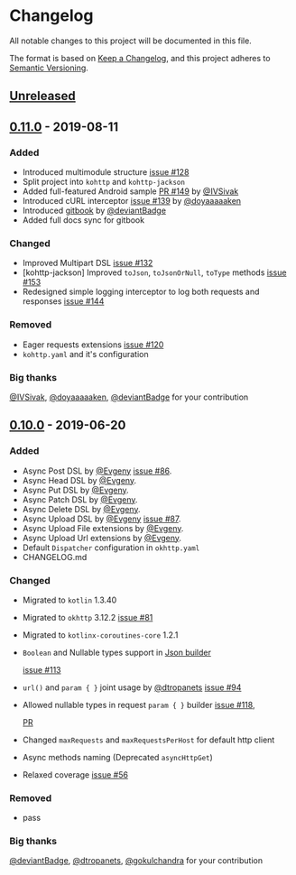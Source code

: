 # Changelog

All notable changes to this project will be documented in this file.

The format is based on [Keep a Changelog](https://keepachangelog.com/en/1.0.0/), and this project adheres to [Semantic Versioning](https://semver.org/spec/v2.0.0.html).

## [Unreleased](https://github.com/rybalkinsd/kohttp/compare/0.11.0...HEAD)

## [0.11.0](https://github.com/rybalkinsd/kohttp/tree/0.11.0) - 2019-08-11

### Added
* Introduced multimodule structure [issue \#128](https://github.com/rybalkinsd/kohttp/issues/128)
* Split project into `kohttp` and `kohttp-jackson`
* Added full-featured Android sample [PR \#149](https://github.com/rybalkinsd/kohttp/pull/149) by [@IVSivak](https://github.com/IVSivak)
* Introduced cURL interceptor [issue \#139](https://github.com/rybalkinsd/kohttp/issues/139) by [@doyaaaaaken](https://github.com/doyaaaaaken)
* Introduced [gitbook](https://kohttp.gitbook.io/) by [@deviantBadge](https://github.com/DeviantBadge)
* Added full docs sync for gitbook

### Changed
* Improved Multipart DSL [issue \#132](https://github.com/rybalkinsd/kohttp/issues/132)
* [kohttp-jackson] Improved `toJson`, `toJsonOrNull`, `toType` methods [issue \#153](https://github.com/rybalkinsd/kohttp/issues/153)
* Redesigned simple logging interceptor to log both requests and responses [issue \#144](https://github.com/rybalkinsd/kohttp/issues/144)

### Removed
* Eager requests extensions [issue \#120](https://github.com/rybalkinsd/kohttp/issues/123)
* `kohttp.yaml` and it's configuration

### Big thanks

[@IVSivak](https://github.com/IVSivak), [@doyaaaaaken](https://github.com/doyaaaaaken), [@deviantBadge](https://github.com/DeviantBadge) for your contribution



## [0.10.0](https://github.com/rybalkinsd/kohttp/tree/0.10.0) - 2019-06-20

### Added

* Async Post DSL by [@Evgeny](https://github.com/DeviantBadge) [issue \#86](https://github.com/rybalkinsd/kohttp/issues/86).
* Async Head DSL by [@Evgeny](https://github.com/DeviantBadge).
* Async Put DSL by [@Evgeny](https://github.com/DeviantBadge).
* Async Patch DSL by [@Evgeny](https://github.com/DeviantBadge).
* Async Delete DSL by [@Evgeny](https://github.com/DeviantBadge).
* Async Upload DSL by [@Evgeny](https://github.com/DeviantBadge) [issue \#87](https://github.com/rybalkinsd/kohttp/issues/87).
* Async Upload File extensions by [@Evgeny](https://github.com/DeviantBadge).
* Async Upload Url extensions by [@Evgeny](https://github.com/DeviantBadge).
* Default `Dispatcher` configuration in `okhttp.yaml`
* CHANGELOG.md

### Changed

* Migrated to `kotlin` 1.3.40
* Migrated to `okhttp` 3.12.2 [issue \#81](https://github.com/rybalkinsd/kohttp/issues/81)
* Migrated to `kotlinx-coroutines-core` 1.2.1
* `Boolean` and Nullable types support in [Json builder](https://github.com/rybalkinsd/kohttp/blob/master/src/main/kotlin/io/github/rybalkinsd/kohttp/util/json.kt) 

  [issue \#113](https://github.com/rybalkinsd/kohttp/issues/113)

* `url()` and `param { }` joint usage by [@dtropanets](https://github.com/dtropanets) [issue \#94](https://github.com/rybalkinsd/kohttp/issues/94)
* Allowed nullable types in request `param { }` builder [issue \#118](https://github.com/rybalkinsd/kohttp/issues/118),

  [PR](https://github.com/rybalkinsd/kohttp/pull/117)

* Changed `maxRequests` and `maxRequestsPerHost` for default http client
* Async methods naming \(Deprecated `asyncHttpGet`\)
* Relaxed coverage [issue \#56](https://github.com/rybalkinsd/kohttp/issues/56)

### Removed

* pass

### Big thanks

[@deviantBadge](https://github.com/DeviantBadge), [@dtropanets](https://github.com/dtropanets), [@gokulchandra](https://github.com/gokulchandra) for your contribution

